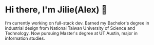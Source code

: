 # Hi there, I'm Jilie(Alex) 👋

I’m currently working on full-stack dev. Earned my Bachelor's degree in industrial design from National Taiwan University of Science and Technology. Now pursuing Master's degree at UT Austin, major in information studies. 



